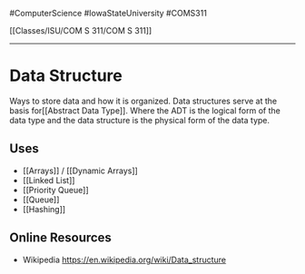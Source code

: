 #ComputerScience  #IowaStateUniversity  #COMS311 


[[Classes/ISU/COM S 311/COM S 311]] 

---
 
 # Data Structure
 
 Ways to store data and how it is organized. 
 Data structures serve at the basis for[[Abstract Data Type]]. Where the ADT is the logical form of the data type and the data structure is the physical form of the data type.  
 
 ## Uses
 - [[Arrays]] / [[Dynamic Arrays]]
 - [[Linked List]]
 - [[Priority Queue]]
 - [[Queue]]
 - [[Hashing]]
 
 ## Online Resources
 - Wikipedia https://en.wikipedia.org/wiki/Data_structure

